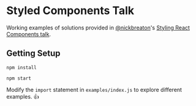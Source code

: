 # Styled Components Talk

Working examples of solutions provided in [@nickbreaton](https://github.com/nickbreaton)'s [Styling React Components talk](https://www.meetup.com/ReactJS-Charlotte/events/237247341/).

## Getting Setup

```
npm install

npm start
```

Modify the `import` statement in `examples/index.js` to explore different examples. :thumbsup:
